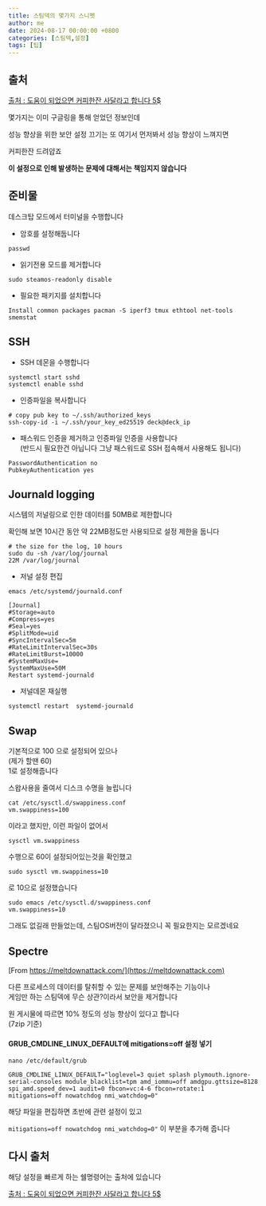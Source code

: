 ```yaml
---
title: 스팀덱의 몇가지 스니펫
author: me
date: 2024-08-17 00:00:00 +0800
categories: [스팀덱,설정]
tags: [팁]
---
```


## 출처   

[출처 : 도움이 되었으면 커피한잔 사달라고 합니다 5$](https://github.com/csrutil/steamdeck)

몇가지는 이미 구글링을 통해 얻었던 정보인데    

성능 향상을 위한 보안 설정 끄기는 또 여기서 먼저봐서 성능 향상이 느껴지면    

커피한잔 드려얍죠    

**이 설정으로 인해 발생하는 문제에 대해서는 책임지지 않습니다**

## 준비물 

데스크탑 모드에서 터미널을 수행합니다    

* 암호를 설정해둡니다 

```
passwd
```

* 읽기전용 모드를 제거합니다

```
sudo steamos-readonly disable
```

* 필요한 패키지를 설치합니다 

```
Install common packages pacman -S iperf3 tmux ethtool net-tools smemstat
```



## SSH 

* SSH 데몬을 수행합니다 

```
systemctl start sshd
systemctl enable sshd
```
* 인증파일을 복사합니다   

```
# copy pub key to ~/.ssh/authorized_keys
ssh-copy-id -i ~/.ssh/your_key_ed25519 deck@deck_ip
```

* 패스워드 인증을 제거하고 인증파일 인증을 사용합니다   
(반드시 필요한건 아닙니다 그냥 패스워드로 SSH 접속해서 사용해도 됩니다)  

```
PasswordAuthentication no
PubkeyAuthentication yes
```

## Journald logging

시스템의 저널링으로 인한 데이터를 50MB로 제한합니다 

확인해 보면 10시간 동안 약 22MB정도만 사용되므로 설정 제한을 둡니다    
```
# the size for the log, 10 hours
sudo du -sh /var/log/journal
22M /var/log/journal
``` 

* 저널 설정 편집
```
emacs /etc/systemd/journald.conf

[Journal]
#Storage=auto
#Compress=yes
#Seal=yes
#SplitMode=uid
#SyncIntervalSec=5m
#RateLimitIntervalSec=30s
#RateLimitBurst=10000
#SystemMaxUse=
SystemMaxUse=50M
Restart systemd-journald
```

* 저널데몬 재실행   
```
systemctl restart  systemd-journald
```

## Swap

기본적으로 100 으로 설정되어 있으나    
(제가 할땐 60)   
1로 설정해줍니다   

스왑사용을 줄여서 디스크 수명을 늘립니다 

```
cat /etc/sysctl.d/swappiness.conf
vm.swappiness=100
```
이라고 했지만, 이런 파일이 없어서    

```
sysctl vm.swappiness
```
수행으로 60이 설정되어있는것을 확인했고   

```
sudo sysctl vm.swappiness=10
```
로 10으로 설정했습니다   

```
sudo emacs /etc/sysctl.d/swappiness.conf
vm.swappiness=10
```

그래도 없길래 만들었는데, 스팀OS버전이 달라졌으니 꼭 필요한지는 모르겠네요   


## Spectre

[From https://meltdownattack.com/](https://meltdownattack.com)

다른 프로세스의 데이터를 탈취할 수 있는 문제를 보안해주는 기능이나   
게임만 하는 스팀덱에 무슨 상관?이라서 보안을 제거합니다 

원 게시물에 따르면 10% 정도의 성능 향상이 있다고 합니다    
(7zip 기준)   

#### GRUB_CMDLINE_LINUX_DEFAULT에 mitigations=off 설정 넣기 

```
nano /etc/default/grub

GRUB_CMDLINE_LINUX_DEFAULT="loglevel=3 quiet splash plymouth.ignore-serial-consoles module_blacklist=tpm amd_iommu=off amdgpu.gttsize=8128 spi_amd.speed_dev=1 audit=0 fbcon=vc:4-6 fbcon=rotate:1 mitigations=off nowatchdog nmi_watchdog=0"
```
해당 파일을 편집하면 초반에 관련 설정이 있고 

```mitigations=off nowatchdog nmi_watchdog=0"``` 이 부분을 추가해 줍니다    


## 다시 출처    

해당 설정을 빠르게 하는 쉘명령어는 출처에 있습니다     

[출처 : 도움이 되었으면 커피한잔 사달라고 합니다 5$](https://github.com/csrutil/steamdeck)

